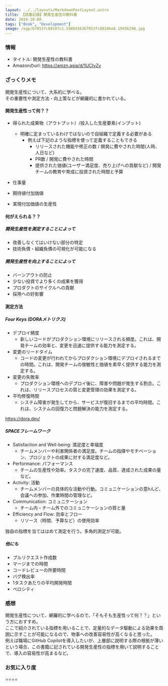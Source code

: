 ```yaml
---
layout: ../../layouts/MarkdownPostLayout.astro
title: 【読書記録】開発生産性の教科書
date: 2024-10-08
tags: ["Book", "Development"]
image: /ogp/67053fc88107c1.5980436367053fc8810be6.19456298.jpg
---
```


### 情報
- タイトル: 開発生産性の教科書
- Amazonのurl: https://amzn.asia/d/1UCIvZv

### ざっくりメモ
開発生産性について、大系的に学べる。<br>
その重要性や測定方法・向上策などが網羅的に書かれている。

#### 開発生産性って何？？
- 得られた成果物（アウトプット）/投入した生産要素(インプット)
    - 明確に定まっているわけではないので自組織で定義する必要がある
        - 例えば下記のような指標を使って定義することもできる
            - リリースされた機能や修正の数 / 開発に費やされた時間(人時、人日など)
            - PR数 / 開発に費やされた時間
            - 提供された価値(ユーザー満足度、売り上げへの貢献など) / 開発チームの教育や育成に投資された時間と予算


- 仕事量
- 期待値付加価値
- 実現付加価値の生産性

#### 何がえられる？？
##### 開発生産性を測定することによって
- 改善しなくてはいけない部分の特定
- 技術負債・組織負債の可視化が可能になる

##### 開発生産性を向上することによって
- バーンアウトの防止
- 少ない投資でより多くの成果を獲得
- プロダクトのサイクルへの貢献
- 採用への好影響

#### 測定方法
##### Four Keys (DORAメトリクス)
- デプロイ頻度
    - 新しいコードがプロダクション環境にリリースされる頻度。これは、開発チームの効率と、変更を迅速に提供する能力を測定する。
- 変更のリードタイム
    - コードの変更が行われてからプロダクション環境にデプロイされるまでの時間。これは、開発チームの俊敏性と価値を素早く提供する能力を測定する。
- 変更の失敗率
    - プロダクション環境へのデプロイ後に、障害や問題が発生する割合。これは、リリースプロセスの質と変更管理の効果を測定する。
- 平均修復時間
    - システム障害が発生してから、サービスが復旧するまでの平均時間。これは、システムの回復力と問題解決の能力を測定する。

https://dora.dev/

##### SPACEフレームワーク
- Satisfaction and Well-being: 満足度と幸福度
    - チームメンバーや利害関係者の満足度。チームの指揮やモチベーション、プロジェクトの成果に対する満足度など。
- Performance: パフォーマンス
    - チームの生産性や効率。タスクの完了速度、品質、達成された成果の量など。
- Activity: 活動
    - チームメンバーの具体的な活動や行動。コミュニケーションの意hんど、会議への参加、作業時間の管理など。
- Communication: コミュニケーション
    - チーム内・チーム外でのコミュニケーションの質と量
- Efficiency and Flow: 効率とフロー
    - リソース（時間、予算など）の使用効率

独自の指標を当てははめて測定を行う。多角的測定が可能。

##### 他にも
- プルリクエスト作成数
- マージまでの時間
- コードレビューの所要時間
- バグ検出率
- 1タスクあたりの平均開発時間 
- ベロシティ

### 感想
開発生産性について、網羅的に学べるので、「そもそも生産性って何？？」という方におすすめ。<br>
ここで紹介されている指標を用いることで、定量的なデータ駆動による効果を周囲に示すことが可能になるので、物事への改善容易性が高くなると思った。<br>
例えば職場にGitHub Copilotを導入したいが、上層部に説明する際の根拠が薄いという場合、この書籍に記されている開発生産性の指標を用いて説明することで、導入の容易性が高まるなど。

### お気に入り度
⭐️⭐️⭐️⭐️